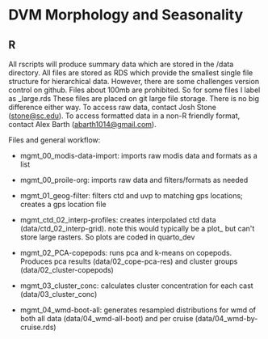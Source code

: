 # DVM Morphology and Seasonality

## R

All rscripts will produce summary data which are stored in the /data directory.
All files are stored as RDS which provide the smallest single file structure for hierarchical data. However, there are some challenges version control on github. Files about 100mb are prohibited. So for some files I label as _large.rds
These files are placed on git large file storage. There is no big difference either way. To access raw data, contact Josh Stone (stone@sc.edu). To access formatted data in a non-R friendly format, contact Alex Barth (abarth1014@gmail.com).

Files and general workflow:

-   mgmt_00_modis-data-import: imports raw modis data and formats as a list
-   mgmt_00_proile-org: imports raw data and filters/formats as needed
-   mgmt_01_geog-filter: filters ctd and uvp to matching gps locations; creates a gps location file



-   mgmt_ctd_02_interp-profiles: creates interpolated ctd data (data/ctd_02_interp-grid). note this would typically be a plot\_ but can't store large rasters. So plots are coded in quarto_dev
-   mgmt_02_PCA-copepods: runs pca and k-means on copepods. Produces pca results (data/02_cope-pca-res) and cluster groups (data/02_cluster-copepods)
-   mgmt_03_cluster_conc: calculates cluster concentration for each cast (data/03_cluster_conc)
-   mgmt_04_wmd-boot-all: generates resampled distributions for wmd of both all data (data/04_wmd-all-boot) and per cruise (data/04_wmd-by-cruise.rds)